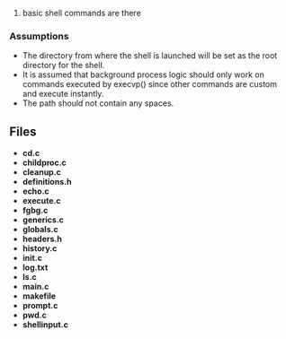 1. basic shell commands are there
 


 ### Assumptions

 - The directory from where the shell is launched will be set as the root directory for the shell.
 - It is assumed that background process logic should only work on commands executed by execvp() since other commands are custom and execute instantly.
 - The path should not contain any spaces.

## Files 

- **cd.c** 
- **childproc.c** 
- **cleanup.c** 
- **definitions.h** 
- **echo.c** 
- **execute.c** 
- **fgbg.c** 
- **generics.c** 
- **globals.c** 
- **headers.h** 
- **history.c** 
- **init.c** 
- **log.txt**
- **ls.c** 
- **main.c** 
- **makefile** 
- **prompt.c** 
- **pwd.c** 
- **shellinput.c** 

